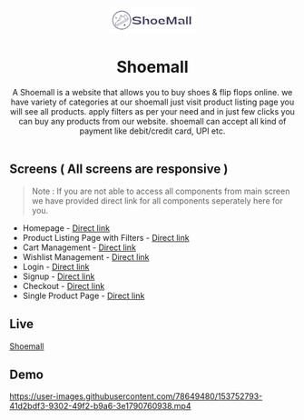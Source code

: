 <p align="center">
  <a href="https://github.com/sohamsshah/sodium-ui" rel="noopener" target="_blank"><img width="150" src="./components/images/logo.png" alt="Material-UI logo"></a></p>
</p>

<h1 align="center"><b>Shoemall</b></h1>

<div align="center">
A Shoemall is a website that allows you to buy shoes & flip flops online. we have variety of categories at our shoemall just visit product listing page you will see all products. apply filters as per your need and in just few clicks you can buy any products from our website. shoemall can accept all kind of payment like debit/credit card, UPI etc.
</div><br/>


## Screens ( All screens are responsive )

> Note : If you are not able to access all components from main screen we have provided direct link for all components seperately here for you.

   - Homepage - [Direct link](https://shoemall.netlify.app/)
   - Product Listing Page with Filters - [Direct link](https://shoemall.netlify.app/components/products.html)
   - Cart Management - [Direct link](https://shoemall.netlify.app/components/cart.html)
   - Wishlist Management - [Direct link](https://shoemall.netlify.app/components/wishlist.html)
   - Login - [Direct link](https://shoemall.netlify.app/components/login.html)
   - Signup - [Direct link](https://shoemall.netlify.app/components/signup.html)
   - Checkout - [Direct link](https://shoemall.netlify.app/components/checkout.html)
   - Single Product Page - [Direct link](https://shoemall.netlify.app/components/singleproduct.html)


## Live
[Shoemall](https://shoemall.netlify.app/)


## Demo
https://user-images.githubusercontent.com/78649480/153752793-41d2bdf3-9302-49f2-b9a6-3e1790760938.mp4
